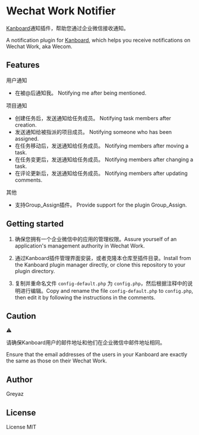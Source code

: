 # Wechat Work Notifier
[Kanboard](https://github.com/kanboard/kanboard)通知插件，帮助您通过企业微信接收通知。

A notification plugin for [Kanboard](https://github.com/kanboard/kanboard), which helps you receive notifications on Wechat Work, aka Wecom.

## Features
用户通知
- 在被@后通知我。 Notifying me after being mentioned.

项目通知
- 创建任务后，发送通知给任务成员。 Notifying task members after creation.
- 发送通知给被指派的项目成员。 Notifying someone who has been assigned.
- 在任务移动后，发送通知给任务成员。 Notifying members after moving a task.
- 在任务变更后，发送通知给任务成员。 Notifying members after changing a task.
- 在评论更新后，发送通知给任务成员。 Notifying members after updating comments.

其他
- 支持Group_Assign插件。 Provide support for the plugin Group_Assign.

## Getting started
1. 确保您拥有一个企业微信中的应用的管理权限。Assure yourself of an application's management authority in Wechat Work.

2. 通过Kanboard插件管理界面安装，或者克隆本仓库至插件目录。Install from the Kanboard plugin manager directly, or clone this repository to your plugin directory.

3. 复制并重命名文件 `config-default.php` 为 `config.php`，然后根据注释中的说明进行编辑。Copy and rename the file `config-default.php` to `config.php`, then edit it by following the instructions in the comments.

## Caution
⚠️

请确保Kanboard用户的邮件地址和他们在企业微信中邮件地址相同。

Ensure that the email addresses of the users in your Kanboard are exactly the same as those on their Wechat Work. 

## Author
Greyaz

## License
License MIT
